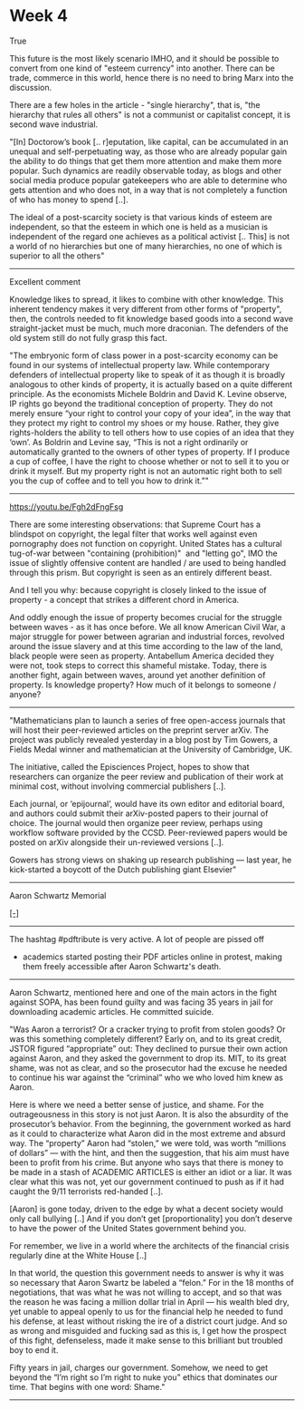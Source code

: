 # Week 4

True

This future is the most likely scenario IMHO, and it should be
possible to convert from one kind of "esteem currency" into
another. There can be trade, commerce in this world, hence there is no
need to bring Marx into the discussion.

There are a few holes in the article - "single hierarchy", that is,
"the hierarchy that rules all others" is not a communist or capitalist
concept, it is second wave industrial.

"[In] Doctorow’s book [.. r]eputation, like capital, can be accumulated 
in an unequal and self-perpetuating way, as those who are already 
popular gain the ability to do things that get them more attention and 
make them more popular. Such dynamics are readily observable today, as 
blogs and other social media produce popular gatekeepers who are able to
 determine who gets attention and who does not, in a way that is not 
completely a function of who has money to spend [..].

The ideal of a post-scarcity society is that various kinds of esteem
are independent, so that the esteem in which one is held as a musician
is independent of the regard one achieves as a political activist
[.. This] is not a world of no hierarchies but one of many
hierarchies, no one of which is superior to all the others"

---

Excellent comment

Knowledge likes to spread, it likes to combine with other
knowledge. This inherent tendency makes it very different from other
forms of "property", then, the controls needed to fit knowledge based
goods into a second wave straight-jacket must be much, much more
draconian. The defenders of the old system still do not fully grasp
this fact.

"The embryonic form of class power in a post-scarcity economy can be
found in our systems of intellectual property law. While contemporary
defenders of intellectual property like to speak of it as though it is
broadly analogous to other kinds of property, it is actually based on
a quite different principle. As the economists Michele Boldrin and
David K. Levine observe, IP rights go beyond the traditional
conception of property. They do not merely ensure “your right to
control your copy of your idea”, in the way that they protect my right
to control my shoes or my house. Rather, they give rights-holders the
ability to tell others how to use copies of an idea that they
‘own’. As Boldrin and Levine say, “This is not a right ordinarily or
automatically granted to the owners of other types of property. If I
produce a cup of coffee, I have the right to choose whether or not to
sell it to you or drink it myself. But my property right is not an
automatic right both to sell you the cup of coffee and to tell you how
to drink it.”"

---

https://youtu.be/Fgh2dFngFsg

There are some interesting observations: that Supreme Court has a
blindspot on copyright, the legal filter that works well against even
pornography does not function on copyright. United States has a
cultural tug-of-war between "containing (prohibition)"  and "letting
go", IMO the issue of slightly offensive content are handled / are
used to being handled through this prism. But copyright is seen as an
entirely different beast.

And I tell you why: because copyright is closely linked to the issue
of property - a concept that strikes a different chord in America.

And oddly enough the issue of property becomes crucial for the
struggle between waves - as it has once before. We all know American
Civil War, a major struggle for power between agrarian and industrial
forces, revolved around the issue slavery and at this time according
to the law of the land, black people were seen as property. Antabellum
America decided they were not, took steps to correct this shameful
mistake. Today, there is another fight, again between waves, around
yet another definition of property. Is knowledge property? How much of
it belongs to someone / anyone?

---

"Mathematicians plan to launch a series of free open-access journals
that will host their peer-reviewed articles on the preprint server
arXiv.  The project was publicly revealed yesterday in a blog post by
Tim Gowers, a Fields Medal winner and mathematician at the University
of Cambridge, UK.

The initiative, called the Episciences Project, hopes to show that
researchers can organize the peer review and publication of their work
at minimal cost, without involving commercial publishers [..].

Each journal, or ‘epijournal’, would have its own editor and editorial
board, and authors could submit their arXiv-posted papers to their
journal of choice. The journal would then organize peer review,
perhaps using workflow software provided by the CCSD. Peer-reviewed
papers would be posted on arXiv alongside their un-reviewed versions
[..].

Gowers has strong views on shaking up research publishing — last year,
he kick-started a boycott of the Dutch publishing giant Elsevier"

---

Aaron Schwartz Memorial

[[-]](https://youtu.be/x3Fz1V3LZtw)

---

The hashtag #pdftribute is very active. A lot of people are pissed off
- academics started posting their PDF articles online in protest,
making them freely accessible after Aaron Schwartz's death.

---

Aaron Schwartz, mentioned here and one of the main actors in the fight
against SOPA, has been found guilty and was facing 35 years in jail
for downloading academic articles. He committed suicide.

"Was Aaron a terrorist? Or a cracker trying to profit from stolen
goods? Or was this something completely different? Early on, and to
its great credit, JSTOR figured “appropriate” out: They declined to
pursue their own action against Aaron, and they asked the government
to drop its. MIT, to its great shame, was not as clear, and so the
prosecutor had the excuse he needed to continue his war against the
“criminal” who we who loved him knew as Aaron.

Here is where we need a better sense of justice, and shame. For the
outrageousness in this story is not just Aaron. It is also the
absurdity of the prosecutor’s behavior. From the beginning, the
government worked as hard as it could to characterize what Aaron did
in the most extreme and absurd way. The “property” Aaron had “stolen,”
we were told, was worth “millions of dollars” — with the hint, and
then the suggestion, that his aim must have been to profit from his
crime. But anyone who says that there is money to be made in a stash
of ACADEMIC ARTICLES is either an idiot or a liar. It was clear what
this was not, yet our government continued to push as if it had caught
the 9/11 terrorists red-handed [..].

[Aaron] is gone today, driven to the edge by what a decent society
would only call bullying [..] And if you don’t get [proportionality]
you don’t deserve to have the power of the United States government
behind you.

For remember, we live in a world where the architects of the financial
crisis regularly dine at the White House [..]

In that world, the question this government needs to answer is why it was so necessary that Aaron Swartz be labeled a “felon.” For in the 18 months of negotiations, that was what he was not willing to accept, and so that was the reason he was facing a million dollar trial in April — his wealth bled dry, yet unable to appeal openly to us for the financial help he needed to fund his defense, at least without risking the ire of a district court judge. And so as wrong and misguided and fucking sad as this is, I get how the prospect of this fight, defenseless, made it make
sense to this brilliant but troubled boy to end it.

Fifty years in jail, charges our government. Somehow, we need to get
beyond the “I’m right so I’m right to nuke you” ethics that dominates
our time. That begins with one word: Shame."

---
